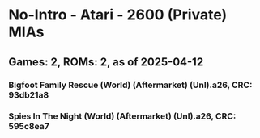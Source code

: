 # No-Intro - Atari - 2600 (Private) MIAs
## Games: 2, ROMs: 2, as of 2025-04-12

### Bigfoot Family Rescue (World) (Aftermarket) (Unl).a26, CRC: 93db21a8
### Spies In The Night (World) (Aftermarket) (Unl).a26, CRC: 595c8ea7
